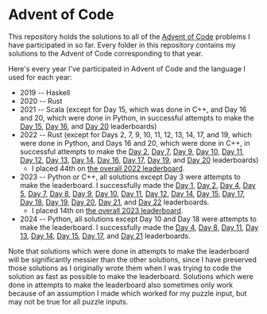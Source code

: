 # Advent of Code

This repository holds the solutions to all of the [Advent of Code](https://adventofcode.com/) problems I have participated in so far. Every folder in this repository contains my solutions to the Advent of Code corresponding to that year.

Here's every year I've participated in Advent of Code and the language I used for each year:

 * 2019 -- Haskell
 * 2020 -- Rust
 * 2021 -- Scala (except for Day 15, which was done in C++, and Day 16 and 20, which were done in Python, in successful attempts to make the [Day 15](https://adventofcode.com/2021/leaderboard/day/15), [Day 16](https://adventofcode.com/2021/leaderboard/day/16), and [Day 20](https://adventofcode.com/2021/leaderboard/day/20) leaderboards)
 * 2022 -- Rust (except for Days 2, 7, 9, 10, 11, 12, 13, 14, 17, and 19, which were done in Python, and Days 16 and 20, which were done in C++, in successful attempts to make the [Day 2](https://adventofcode.com/2022/leaderboard/day/2), [Day 7](https://adventofcode.com/2022/leaderboard/day/7), [Day 9](https://adventofcode.com/2022/leaderboard/day/9), [Day 10](https://adventofcode.com/2022/leaderboard/day/10), [Day 11](https://adventofcode.com/2022/leaderboard/day/11), [Day 12](https://adventofcode.com/2022/leaderboard/day/12), [Day 13](https://adventofcode.com/2022/leaderboard/day/13), [Day 14](https://adventofcode.com/2022/leaderboard/day/14), [Day 16](https://adventofcode.com/2022/leaderboard/day/16), [Day 17](https://adventofcode.com/2022/leaderboard/day/17), [Day 19](https://adventofcode.com/2022/leaderboard/day/19), and [Day 20](https://adventofcode.com/2022/leaderboard/day/20) leaderboards)
   - I placed 44th on [the overall 2022 leaderboard](https://adventofcode.com/2022/leaderboard).
 * 2023 -- Python or C++, all solutions except Day 3 were attempts to make the leaderboard. I successfully made the [Day 1](https://adventofcode.com/2023/leaderboard/day/1), [Day 2](https://adventofcode.com/2023/leaderboard/day/2), [Day 4](https://adventofcode.com/2023/leaderboard/day/4), [Day 5](https://adventofcode.com/2023/leaderboard/day/5), [Day 7](https://adventofcode.com/2023/leaderboard/day/7), [Day 8](https://adventofcode.com/2023/day/8), [Day 9](https://adventofcode.com/2023/leaderboard/day/9), [Day 10](https://adventofcode.com/2023/leaderboard/day/10), [Day 11](https://adventofcode.com/2023/leaderboard/day/11), [Day 12](https://adventofcode.com/2023/leaderboard/day/12), [Day 14](https://adventofcode.com/2023/leaderboard/day/14), [Day 15](https://adventofcode.com/2023/leaderboard/day/15), [Day 17](https://adventofcode.com/2023/leaderboard/day/17), [Day 18](https://adventofcode.com/2023/leaderboard/day/18), [Day 19](https://adventofcode.com/2023/leaderboard/day/19), [Day 20](https://adventofcode.com/2023/leaderboard/day/20), [Day 21](https://adventofcode.com/2023/leaderboard/day/21), and [Day 22](https://adventofcode.com/2023/leaderboard/day/22) leaderboards.
   - I placed 14th on [the overall 2023 leaderboard](https://adventofcode.com/2023/leaderboard).
 * 2024 -- Python, all solutions except Day 10 and Day 18 were attempts to make the leaderboard. I successfully made the [Day 4](https://adventofcode.com/2024/leaderboard/day/4), [Day 8](https://adventofcode.com/2024/leaderboard/day/8), [Day 11](https://adventofcode.com/2024/leaderboard/day/11), [Day 13](https://adventofcode.com/2024/leaderboard/day/13), [Day 14](https://adventofcode.com/2024/leaderboard/day/14), [Day 15](https://adventofcode.com/2024/leaderboard/day/15), [Day 17](https://adventofcode.com/2024/leaderboard/day/17), and [Day 21](https://adventofcode.com/2024/leaderboard/day/21) leaderboards.

Note that solutions which were done in attempts to make the leaderboard will be significantly messier than the other solutions, since I have preserved those solutions as I originally wrote them when I was trying to code the solution as fast as possible to make the leaderboard. Solutions which were done in attempts to make the leaderboard also sometimes only work because of an assumption I made which worked for my puzzle input, but may not be true for all puzzle inputs.